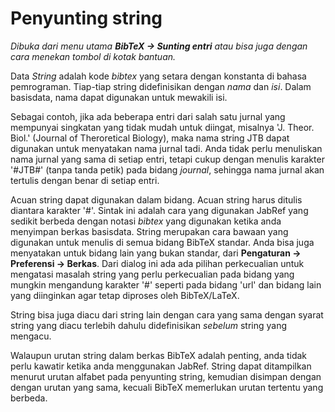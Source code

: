 Penyunting string
=================

*Dibuka dari menu utama **BibTeX -&gt; Sunting entri** atau bisa juga dengan cara menekan tombol di kotak bantuan.*

Data *String* adalah kode *bibtex* yang setara dengan konstanta di bahasa pemrograman. Tiap-tiap string didefinisikan dengan *nama* dan *isi*. Dalam basisdata, nama dapat digunakan untuk mewakili isi.

Sebagai contoh, jika ada beberapa entri dari salah satu jurnal yang mempunyai singkatan yang tidak mudah untuk diingat, misalnya 'J. Theor. Biol.' (Journal of Theroretical Biology), maka nama string JTB dapat digunakan untuk menyatakan nama jurnal tadi. Anda tidak perlu menuliskan nama jurnal yang sama di setiap entri, tetapi cukup dengan menulis karakter '\#JTB\#' (tanpa tanda petik) pada bidang *journal*, sehingga nama jurnal akan tertulis dengan benar di setiap entri.

Acuan string dapat digunakan dalam bidang. Acuan string harus ditulis diantara karakter '\#'. Sintak ini adalah cara yang digunakan JabRef yang sedikit berbeda dengan notasi *bibtex* yang digunakan ketika anda menyimpan berkas basisdata. String merupakan cara bawaan yang digunakan untuk menulis di semua bidang BibTeX standar. Anda bisa juga menyatakan untuk bidang lain yang bukan standar, dari **Pengaturan -&gt; Preferensi -&gt; Berkas**. Dari dialog ini ada ada pilihan perkecualian untuk mengatasi masalah string yang perlu perkecualian pada bidang yang mungkin mengandung karakter '\#' seperti pada bidang 'url' dan bidang lain yang diinginkan agar tetap diproses oleh BibTeX/LaTeX.

String bisa juga diacu dari string lain dengan cara yang sama dengan syarat string yang diacu terlebih dahulu didefinisikan *sebelum* string yang mengacu.

Walaupun urutan string dalam berkas BibTeX adalah penting, anda tidak perlu kawatir ketika anda menggunakan JabRef. String dapat ditampilkan menurut urutan alfabet pada penyunting string, kemudian disimpan dengan dengan urutan yang sama, kecuali BibTeX memerlukan urutan tertentu yang berbeda.
